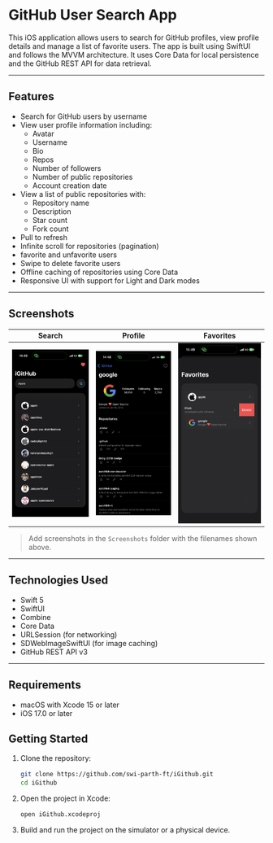 # GitHub User Search App

This iOS application allows users to search for GitHub profiles, view profile details and manage a list of favorite users. The app is built using SwiftUI and follows the MVVM architecture. It uses Core Data for local persistence and the GitHub REST API for data retrieval.

---

## Features

- Search for GitHub users by username
- View user profile information including:
  - Avatar
  - Username
  - Bio
  - Repos
  - Number of followers
  - Number of public repositories
  - Account creation date
- View a list of public repositories with:
  - Repository name
  - Description
  - Star count
  - Fork count
- Pull to refresh
- Infinite scroll for repositories (pagination)
- favorite and unfavorite users
- Swipe to delete favorite users
- Offline caching of repositories using Core Data
- Responsive UI with support for Light and Dark modes

---

## Screenshots

| Search | Profile | Favorites |
|--------|---------|-----------|
| ![Search](/search.jpeg) | ![Profile](/profile.jpeg) | ![Favorites](/favorites.jpeg) |

> Add screenshots in the `Screenshots` folder with the filenames shown above.

---

## Technologies Used

- Swift 5
- SwiftUI
- Combine
- Core Data
- URLSession (for networking)
- SDWebImageSwiftUI (for image caching)
- GitHub REST API v3

---

## Requirements

- macOS with Xcode 15 or later
- iOS 17.0 or later

## Getting Started

1. Clone the repository:
   ```bash
   git clone https://github.com/swi-parth-ft/iGithub.git
   cd iGithub
   
2. Open the project in Xcode:
   ```bash
   open iGithub.xcodeproj

3. Build and run the project on the simulator or a physical device.

